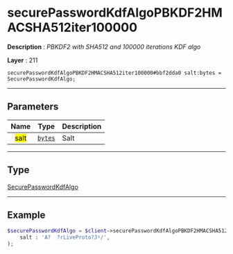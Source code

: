 # securePasswordKdfAlgoPBKDF2HMACSHA512iter100000

**Description** : *PBKDF2 with SHA512 and 100000 iterations KDF algo*

**Layer** : 211

```tl
securePasswordKdfAlgoPBKDF2HMACSHA512iter100000#bbf2dda0 salt:bytes = SecurePasswordKdfAlgo;
```

---

## Parameters

| Name | Type | Description |
| :---: | :---: | :--- |
| <mark>salt</mark> | [`bytes`](type/bytes) | Salt |

---

## Type

[SecurePasswordKdfAlgo](type/SecurePasswordKdfAlgo)

---

## Example

```php
$securePasswordKdfAlgo = $client->securePasswordKdfAlgoPBKDF2HMACSHA512iter100000(
	salt : 'A?	?rLiveProto?Jˠ/',
);
```